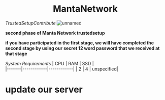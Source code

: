 # <h1 align="center">MantaNetwork </h1>

*TrustedSetupContribute*
![unnamed](https://user-images.githubusercontent.com/100621008/204383868-7952c4c5-fd5e-4c86-aec1-0761f7045d2e.jpg)

**second phase of Manta Network trustedsetup**

**if you have participated in the first stage, we will have completed the second stage by using our secret 12 word password that we received at that stage**

*System Requirements*
|  CPU  |    RAM     |     SSD    |  
|-------|------------|------------|
|    2  |      4     | unspecified|

# update our server
